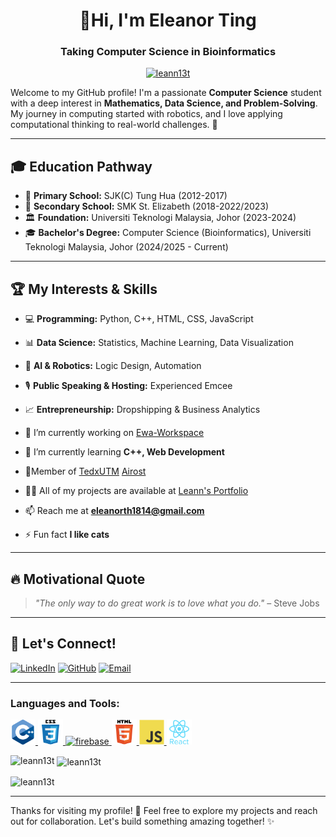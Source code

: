 

<h1 align="center"> 🚀Hi, I'm Eleanor Ting</h1>
<h3 align="center">Taking Computer Science in Bioinformatics</h3>

<p align="center"> <a href="https://github.com/ryo-ma/github-profile-trophy"><img src="https://github-profile-trophy.vercel.app/?username=leann13t" alt="leann13t" /></a> </p>

Welcome to my GitHub profile! I'm a passionate **Computer Science** student with a deep interest in **Mathematics, Data Science, and Problem-Solving**. My journey in computing started with robotics, and I love applying computational thinking to real-world challenges. 🎯

---

## 🎓 Education Pathway



- 🏫 **Primary School:** SJK(C) Tung Hua (2012-2017)
- 🏫 **Secondary School:** SMK St. Elizabeth (2018-2022/2023)
- 🏛️ **Foundation:** Universiti Teknologi Malaysia, Johor (2023-2024)
- 🎓 **Bachelor's Degree:** Computer Science (Bioinformatics), Universiti Teknologi Malaysia, Johor (2024/2025 - Current)

---

## 🏆 My Interests & Skills
- 💻 **Programming:** Python, C++, HTML, CSS, JavaScript
- 📊 **Data Science:** Statistics, Machine Learning, Data Visualization
- 🤖 **AI & Robotics:** Logic Design, Automation
- 🎙 **Public Speaking & Hosting:** Experienced Emcee
- 📈 **Entrepreneurship:** Dropshipping & Business Analytics

- 🔭 I’m currently working on [Ewa-Workspace](https://github.com/Leann13t/ewa-workspace)

- 🌱 I’m currently learning **C++, Web Development**

- 📌Member of [TedxUTM](https://www.instagram.com/tedxutm_/) [Airost](https://www.instagram.com/utmairost/)

- 👨‍💻 All of my projects are available at [Leann's Portfolio](https://leann13t.github.io/eleanor-eportfolio.github.io/)

- 📫 Reach me at **eleanorth1814@gmail.com**

- ⚡ Fun fact **I like cats**

---

## 🔥 Motivational Quote
> _"The only way to do great work is to love what you do."_ – Steve Jobs

---

## 🌟 Let's Connect!
[![LinkedIn](https://img.shields.io/badge/LinkedIn-Connect-blue?style=for-the-badge&logo=linkedin)](https://www.linkedin.com/in/eleanor-ting-780937332/)
[![GitHub](https://img.shields.io/badge/GitHub-Follow-black?style=for-the-badge&logo=github)](https://github.com/Leann13t)
[![Email](https://img.shields.io/badge/Email-Contact-red?style=for-the-badge&logo=gmail)](mailto:eleanorth1814@gmail.com)

---

<h3 align="left">Languages and Tools:</h3>
<p align="left"> <a href="https://www.w3schools.com/cpp/" target="_blank" rel="noreferrer"> <img src="https://raw.githubusercontent.com/devicons/devicon/master/icons/cplusplus/cplusplus-original.svg" alt="cplusplus" width="40" height="40"/> </a> <a href="https://www.w3schools.com/css/" target="_blank" rel="noreferrer"> <img src="https://raw.githubusercontent.com/devicons/devicon/master/icons/css3/css3-original-wordmark.svg" alt="css3" width="40" height="40"/> </a> <a href="https://firebase.google.com/" target="_blank" rel="noreferrer"> <img src="https://www.vectorlogo.zone/logos/firebase/firebase-icon.svg" alt="firebase" width="40" height="40"/> </a> <a href="https://www.w3.org/html/" target="_blank" rel="noreferrer"> <img src="https://raw.githubusercontent.com/devicons/devicon/master/icons/html5/html5-original-wordmark.svg" alt="html5" width="40" height="40"/> </a> <a href="https://developer.mozilla.org/en-US/docs/Web/JavaScript" target="_blank" rel="noreferrer"> <img src="https://raw.githubusercontent.com/devicons/devicon/master/icons/javascript/javascript-original.svg" alt="javascript" width="40" height="40"/> </a> <a href="https://reactjs.org/" target="_blank" rel="noreferrer"> <img src="https://raw.githubusercontent.com/devicons/devicon/master/icons/react/react-original-wordmark.svg" alt="react" width="40" height="40"/> </a> </p>

<p><img align="left" src="https://github-readme-stats.vercel.app/api/top-langs?username=leann13t&show_icons=true&locale=en&layout=compact" alt="leann13t" /></p>

<p>&nbsp;<img align="center" src="https://github-readme-stats.vercel.app/api?username=leann13t&show_icons=true&locale=en" alt="leann13t" /></p>

<p><img align="center" src="https://github-readme-streak-stats.herokuapp.com/?user=leann13t&" alt="leann13t" /></p>

---

Thanks for visiting my profile! 🚀 Feel free to explore my projects and reach out for collaboration. Let's build something amazing together! ✨
